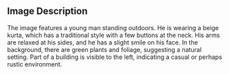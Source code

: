 ## Image Description

The image features a young man standing outdoors. He is wearing a beige kurta, which has a traditional style with a few buttons at the neck. His arms are relaxed at his sides, and he has a slight smile on his face. In the background, there are green plants and foliage, suggesting a natural setting. Part of a building is visible to the left, indicating a casual or perhaps rustic environment.